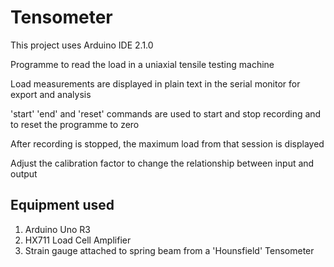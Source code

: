 # Tensometer

This project uses Arduino IDE 2.1.0

Programme to read the load in a uniaxial tensile testing machine

Load measurements are displayed in plain text in the serial monitor for export and analysis

'start' 'end' and 'reset' commands are used to start and stop recording and to reset the programme to zero

After recording is stopped, the maximum load from that session is displayed

Adjust the calibration factor to change the relationship between input and output

## Equipment used
1. Arduino Uno R3
2. HX711 Load Cell Amplifier
3. Strain gauge attached to spring beam from a 'Hounsfield' Tensometer

